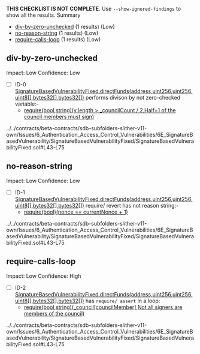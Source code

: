 **THIS CHECKLIST IS NOT COMPLETE**. Use `--show-ignored-findings` to show all the results.
Summary
 - [div-by-zero-unchecked](#div-by-zero-unchecked) (1 results) (Low)
 - [no-reason-string](#no-reason-string) (1 results) (Low)
 - [require-calls-loop](#require-calls-loop) (1 results) (Low)
## div-by-zero-unchecked
Impact: Low
Confidence: Low
 - [ ] ID-0
[SignatureBasedVulnerabilityFixed.directFunds(address,uint256,uint256,uint8[],bytes32[],bytes32[])](../../contracts/beta-contracts/sdb-subfolders-slither-v11-own/Issues/6_Authentication_Access_Control_Vulnerabilities/6E_SignatureBasedVulnerability/SignatureBasedVulnerabilityFixed/SignatureBasedVulnerabilityFixed.sol#L43-L75) performs divison by not zero-checked variable:- 
	- [require(bool,string)(v.length > _councilCount / 2,Half+1 of the council members must sign)](../../contracts/beta-contracts/sdb-subfolders-slither-v11-own/Issues/6_Authentication_Access_Control_Vulnerabilities/6E_SignatureBasedVulnerability/SignatureBasedVulnerabilityFixed/SignatureBasedVulnerabilityFixed.sol#L51-L54)

../../contracts/beta-contracts/sdb-subfolders-slither-v11-own/Issues/6_Authentication_Access_Control_Vulnerabilities/6E_SignatureBasedVulnerability/SignatureBasedVulnerabilityFixed/SignatureBasedVulnerabilityFixed.sol#L43-L75


## no-reason-string
Impact: Low
Confidence: Low
 - [ ] ID-1
[SignatureBasedVulnerabilityFixed.directFunds(address,uint256,uint256,uint8[],bytes32[],bytes32[])](../../contracts/beta-contracts/sdb-subfolders-slither-v11-own/Issues/6_Authentication_Access_Control_Vulnerabilities/6E_SignatureBasedVulnerability/SignatureBasedVulnerabilityFixed/SignatureBasedVulnerabilityFixed.sol#L43-L75) require/ revert has not reason string:- 
	- [require(bool)(nonce == currentNonce + 1)](../../contracts/beta-contracts/sdb-subfolders-slither-v11-own/Issues/6_Authentication_Access_Control_Vulnerabilities/6E_SignatureBasedVulnerability/SignatureBasedVulnerabilityFixed/SignatureBasedVulnerabilityFixed.sol#L59)

../../contracts/beta-contracts/sdb-subfolders-slither-v11-own/Issues/6_Authentication_Access_Control_Vulnerabilities/6E_SignatureBasedVulnerability/SignatureBasedVulnerabilityFixed/SignatureBasedVulnerabilityFixed.sol#L43-L75


## require-calls-loop
Impact: Low
Confidence: High
 - [ ] ID-2
[SignatureBasedVulnerabilityFixed.directFunds(address,uint256,uint256,uint8[],bytes32[],bytes32[])](../../contracts/beta-contracts/sdb-subfolders-slither-v11-own/Issues/6_Authentication_Access_Control_Vulnerabilities/6E_SignatureBasedVulnerability/SignatureBasedVulnerabilityFixed/SignatureBasedVulnerabilityFixed.sol#L43-L75) has `require/ assert` in a loop: 
	- [require(bool,string)(_council[councilMember],Not all signers are members of the council)](../../contracts/beta-contracts/sdb-subfolders-slither-v11-own/Issues/6_Authentication_Access_Control_Vulnerabilities/6E_SignatureBasedVulnerability/SignatureBasedVulnerabilityFixed/SignatureBasedVulnerabilityFixed.sol#L68-L71)

../../contracts/beta-contracts/sdb-subfolders-slither-v11-own/Issues/6_Authentication_Access_Control_Vulnerabilities/6E_SignatureBasedVulnerability/SignatureBasedVulnerabilityFixed/SignatureBasedVulnerabilityFixed.sol#L43-L75


